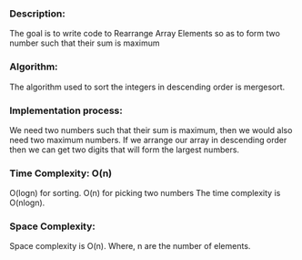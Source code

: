 ### Description:
The goal is to write code to Rearrange Array Elements so as to form two number such that their sum is maximum

### Algorithm:
The algorithm used to sort the integers in descending order is mergesort.

### Implementation process:
We need two numbers such that their sum is maximum, then we would also need two maximum numbers. If we arrange our array in descending order then we can get two digits that will form the largest numbers.

### Time Complexity: O(n)
O(logn) for sorting. O(n) for picking two numbers
The time complexity is O(nlogn).
 
### Space Complexity:
Space complexity is O(n). Where, n are the number of elements.
